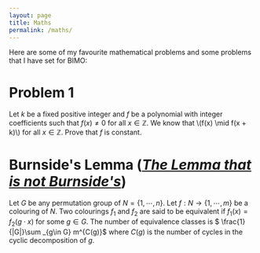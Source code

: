 ```yaml
---
layout: page
title: Maths
permalink: /maths/
---
```


<style TYPE="text/css">
code.has-jax {font: inherit; font-size: 100%; background: inherit; border: inherit;}
</style>
<script type="text/x-mathjax-config">
MathJax.Hub.Config({
    tex2jax: {
        inlineMath: [['$','$'], ['\\(','\\)']],
        skipTags: ['script', 'noscript', 'style', 'textarea', 'pre'] // removed 'code' entry
    }
});
MathJax.Hub.Queue(function() {
    var all = MathJax.Hub.getAllJax(), i;
    for(i = 0; i < all.length; i += 1) {
        all[i].SourceElement().parentNode.className += ' has-jax';
    }
});
</script>
<script type="text/javascript" src="https://cdnjs.cloudflare.com/ajax/libs/mathjax/2.7.4/MathJax.js?config=TeX-AMS_HTML-full"></script>

Here are some of my favourite mathematical problems and some problems that I have set for BIMO:

# Problem 1

Let $k$ be a fixed positive integer and $f$ be a polynomial with integer coefficients such that $f(x) \neq 0$
for all $x \in \mathbb{Z}$. We know that
\\(f(x) \mid f(x + k)\\)
for all $x \in \mathbb{Z}$. Prove that $f$ is constant.

# Burnside's Lemma ([_The Lemma that is not Burnside's_](https://en.wikipedia.org/wiki/Burnside%27s_lemma))

Let $G$ be any permutation group of $N=\{1,\cdots,n\}$. Let $f: N\rightarrow \{1,\cdots,m\}$ be a colouring of $N$. Two colourings $f_1$ and $f_2$ are said to be equivalent if $f_1(x)=f_2(g\cdot x)$ for some $g\in G$. The number of equivalence classes is
$ \frac{1}{|G|}\sum \_{g\in G} m^{C(g)}$
where $C(g)$ is the number of cycles in the cyclic decomposition of $g$.
